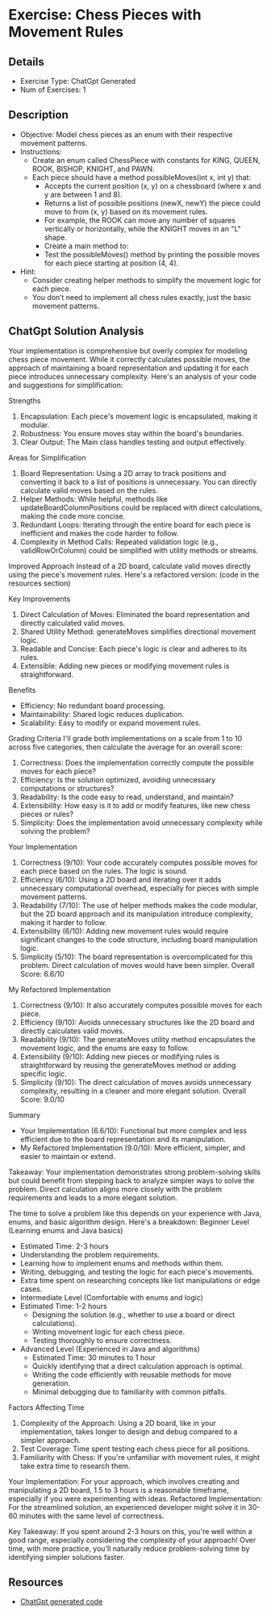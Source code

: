 # Exercise: Chess Pieces with Movement Rules

## Details
- Exercise Type: ChatGpt Generated
- Num of Exercises: 1

## Description
- Objective: Model chess pieces as an enum with their respective movement patterns.
- Instructions:
  - Create an enum called ChessPiece with constants for KING, QUEEN, ROOK, BISHOP, KNIGHT, and PAWN.
  - Each piece should have a method possibleMoves(int x, int y) that:
    - Accepts the current position (x, y) on a chessboard (where x and y are between 1 and 8).
    - Returns a list of possible positions (newX, newY) the piece could move to from (x, y) based on its movement rules.
    - For example, the ROOK can move any number of squares vertically or horizontally, while the KNIGHT moves in an "L" shape.
    - Create a main method to:
    - Test the possibleMoves() method by printing the possible moves for each piece starting at position (4, 4).
- Hint:
  - Consider creating helper methods to simplify the movement logic for each piece.
  - You don’t need to implement all chess rules exactly, just the basic movement patterns.

## ChatGpt Solution Analysis
Your implementation is comprehensive but overly complex for modeling chess piece movement. While it correctly calculates possible moves, the approach of maintaining a board representation and updating it for each piece introduces unnecessary complexity. Here's an analysis of your code and suggestions for simplification:

Strengths
1.	Encapsulation: Each piece's movement logic is encapsulated, making it modular.
2.	Robustness: You ensure moves stay within the board's boundaries.
3.	Clear Output: The Main class handles testing and output effectively.

Areas for Simplification
1.	Board Representation: Using a 2D array to track positions and converting it back to a list of positions is unnecessary. You can directly calculate valid moves based on the rules.
2.	Helper Methods: While helpful, methods like updateBoardColumnPositions could be replaced with direct calculations, making the code more concise.
3.	Redundant Loops: Iterating through the entire board for each piece is inefficient and makes the code harder to follow.
4.	Complexity in Method Calls: Repeated validation logic (e.g., validRowOrColumn) could be simplified with utility methods or streams.

Improved Approach
Instead of a 2D board, calculate valid moves directly using the piece's movement rules. Here's a refactored version: (code in the resources section)

Key Improvements
1.	Direct Calculation of Moves: Eliminated the board representation and directly calculated valid moves.
2.	Shared Utility Method: generateMoves simplifies directional movement logic.
3.	Readable and Concise: Each piece's logic is clear and adheres to its rules.
4.	Extensible: Adding new pieces or modifying movement rules is straightforward.

Benefits
- Efficiency: No redundant board processing.
- Maintainability: Shared logic reduces duplication.
- Scalability: Easy to modify or expand movement rules.

Grading Criteria
I'll grade both implementations on a scale from 1 to 10 across five categories, then calculate the average for an overall score:
1.	Correctness: Does the implementation correctly compute the possible moves for each piece?
2.	Efficiency: Is the solution optimized, avoiding unnecessary computations or structures?
3.	Readability: Is the code easy to read, understand, and maintain?
4.	Extensibility: How easy is it to add or modify features, like new chess pieces or rules?
5.	Simplicity: Does the implementation avoid unnecessary complexity while solving the problem?

Your Implementation
1.	Correctness (9/10): Your code accurately computes possible moves for each piece based on the rules. The logic is sound.
2.	Efficiency (6/10): Using a 2D board and iterating over it adds unnecessary computational overhead, especially for pieces with simple movement patterns.
3.	Readability (7/10): The use of helper methods makes the code modular, but the 2D board approach and its manipulation introduce complexity, making it harder to follow.
4.	Extensibility (6/10): Adding new movement rules would require significant changes to the code structure, including board manipulation logic.
5.	Simplicity (5/10): The board representation is overcomplicated for this problem. Direct calculation of moves would have been simpler.
Overall Score: 6.6/10

My Refactored Implementation
1.	Correctness (9/10): It also accurately computes possible moves for each piece.
2.	Efficiency (9/10): Avoids unnecessary structures like the 2D board and directly calculates valid moves.
3.	Readability (9/10): The generateMoves utility method encapsulates the movement logic, and the enums are easy to follow.
4.	Extensibility (9/10): Adding new pieces or modifying rules is straightforward by reusing the generateMoves method or adding specific logic.
5.	Simplicity (9/10): The direct calculation of moves avoids unnecessary complexity, resulting in a cleaner and more elegant solution.
Overall Score: 9.0/10

Summary
- Your Implementation (6.6/10): Functional but more complex and less efficient due to the board representation and its manipulation.
-	My Refactored Implementation (9.0/10): More efficient, simpler, and easier to maintain or extend.

Takeaway: Your implementation demonstrates strong problem-solving skills but could benefit from stepping back to analyze simpler ways to solve the problem. Direct calculation aligns more closely with the problem requirements and leads to a more elegant solution.

The time to solve a problem like this depends on your experience with Java, enums, and basic algorithm design. Here's a breakdown:
Beginner Level (Learning enums and Java basics)
-	Estimated Time: 2-3 hours
  - Understanding the problem requirements.
  - Learning how to implement enums and methods within them.
  - Writing, debugging, and testing the logic for each piece's movements.
  - Extra time spent on researching concepts like list manipulations or edge cases.
  - Intermediate Level (Comfortable with enums and logic)
- Estimated Time: 1-2 hours
  - Designing the solution (e.g., whether to use a board or direct calculations).
  - Writing movement logic for each chess piece.
  - Testing thoroughly to ensure correctness.
- Advanced Level (Experienced in Java and algorithms)
  - Estimated Time: 30 minutes to 1 hour
  - Quickly identifying that a direct calculation approach is optimal.
  - Writing the code efficiently with reusable methods for move generation.
  - Minimal debugging due to familiarity with common pitfalls.

Factors Affecting Time
1.	Complexity of the Approach: Using a 2D board, like in your implementation, takes longer to design and debug compared to a simpler approach.
2.	Test Coverage: Time spent testing each chess piece for all positions.
3.	Familiarity with Chess: If you're unfamiliar with movement rules, it might take extra time to research them.

Your Implementation:
For your approach, which involves creating and manipulating a 2D board, 1.5 to 3 hours is a reasonable timeframe, especially if you were experimenting with ideas.
Refactored Implementation:
For the streamlined solution, an experienced developer might solve it in 30-60 minutes with the same level of correctness.

Key Takeaway: If you spent around 2-3 hours on this, you're well within a good range, especially considering the complexity of your approach! Over time, with more practice, you'll naturally reduce problem-solving time by identifying simpler solutions faster.

## Resources
- [ChatGpt generated code](resources/ChatGpt%20generated%20code.java)